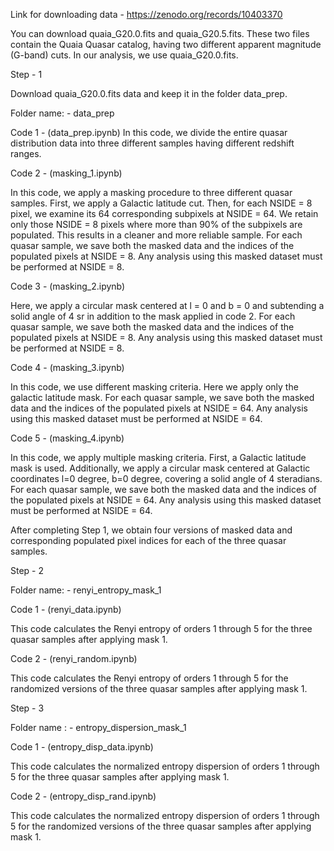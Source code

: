 Link for downloading data - https://zenodo.org/records/10403370

You can download quaia_G20.0.fits and quaia_G20.5.fits.
These two files contain the Quaia Quasar catalog, having two different apparent magnitude (G-band) cuts. In our analysis, we use quaia_G20.0.fits.

Step - 1 

Download quaia_G20.0.fits data and keep it in the folder data_prep.


Folder name: - data_prep

Code 1 -  (data_prep.ipynb)
In this code, we divide the entire quasar distribution data into three different samples having different redshift ranges. 

Code 2 - (masking_1.ipynb)

In this code, we apply a masking procedure to three different quasar samples. First, we apply a Galactic latitude cut. Then, for each NSIDE = 8 pixel, we examine its 64 corresponding subpixels at NSIDE = 64. We retain only those NSIDE = 8 pixels where more than 90% of the subpixels are populated. This results in a cleaner and more reliable sample.
For each quasar sample, we save both the masked data and the indices of the populated pixels at NSIDE = 8.
Any analysis using this masked dataset must be performed at NSIDE = 8.

Code 3 - (masking_2.ipynb)

Here, we apply a circular mask centered at l = 0 and b = 0 and subtending a solid angle of 4 sr in addition to the mask applied in code 2.
For each quasar sample, we save both the masked data and the indices of the populated pixels at NSIDE = 8.
Any analysis using this masked dataset must be performed at NSIDE = 8.

Code 4 - (masking_3.ipynb)

In this code, we use different masking criteria. Here we apply only the galactic latitude mask. For each quasar sample, we save both the masked data and the indices of the populated pixels at NSIDE = 64.
Any analysis using this masked dataset must be performed at NSIDE = 64.


Code 5 - (masking_4.ipynb)

In this code, we apply multiple masking criteria. First, a Galactic latitude mask is used. Additionally, we apply a circular mask centered at Galactic coordinates l=0 degree, b=0 degree, covering a solid angle of 4 steradians.
For each quasar sample, we save both the masked data and the indices of the populated pixels at NSIDE = 64. Any analysis using this masked dataset must be performed at NSIDE = 64.


After completing Step 1, we obtain four versions of masked data and corresponding populated pixel indices for each of the three quasar samples.

Step - 2

Folder name: - renyi_entropy_mask_1

Code 1 -  (renyi_data.ipynb)

This code calculates the Renyi entropy of orders 1 through 5 for the three quasar samples after applying mask 1.


Code 2 -  (renyi_random.ipynb)

This code calculates the Renyi entropy of orders 1 through 5 for the randomized versions of the three quasar samples after applying mask 1.



Step - 3

Folder name : - entropy_dispersion_mask_1

Code 1 -  (entropy_disp_data.ipynb)

This code calculates the normalized entropy dispersion of orders 1 through 5 for the three quasar samples after applying mask 1.


Code 2 -  (entropy_disp_rand.ipynb)

This code calculates the normalized entropy dispersion of orders 1 through 5 for the randomized versions of the three quasar samples after applying mask 1.


